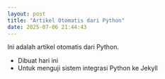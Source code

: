 ```yaml
---
layout: post
title: "Artikel Otomatis dari Python"
date: 2025-07-06 21:44:43
---
```


Ini adalah artikel otomatis dari Python.

- Dibuat hari ini  
- Untuk menguji sistem integrasi Python ke Jekyll

